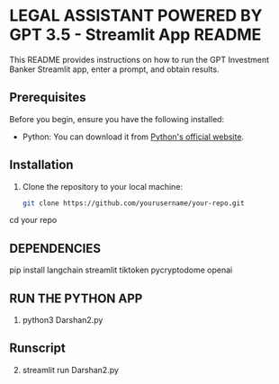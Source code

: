 # LEGAL ASSISTANT POWERED BY GPT 3.5 - Streamlit App README

This README provides instructions on how to run the GPT Investment Banker Streamlit app, enter a prompt, and obtain results.

## Prerequisites

Before you begin, ensure you have the following installed:

- Python: You can download it from [Python's official website](https://www.python.org/downloads/).

## Installation

1. Clone the repository to your local machine:

   ```bash
   git clone https://github.com/yourusername/your-repo.git
 cd your repo
## DEPENDENCIES
pip install langchain streamlit tiktoken pycryptodome openai 
## RUN THE PYTHON APP
1. python3 Darshan2.py
## Runscript
2. streamlit run Darshan2.py
